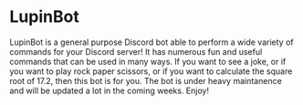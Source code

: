 # LupinBot

LupinBot is a general purpose Discord bot able to perform a wide variety of commands for your Discord server! It has numerous fun and useful commands that can be used in many ways. If you want to see a joke, or if you want to play rock paper scissors, or if you want to calculate the square root of 17.2, then this bot is for you. The bot is under heavy maintanence and will be updated a lot in the coming weeks. Enjoy!
